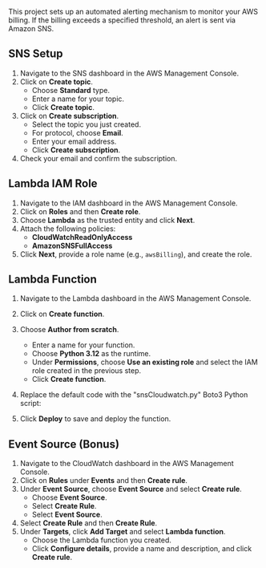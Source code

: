 This project sets up an automated alerting mechanism to monitor your AWS billing. If the billing exceeds a specified threshold, an alert is sent via Amazon SNS.

## SNS Setup

1. Navigate to the SNS dashboard in the AWS Management Console.
2. Click on **Create topic**.
   - Choose **Standard** type.
   - Enter a name for your topic.
   - Click **Create topic**.
3. Click on **Create subscription**.
   - Select the topic you just created.
   - For protocol, choose **Email**.
   - Enter your email address.
   - Click **Create subscription**.
4. Check your email and confirm the subscription.

## Lambda IAM Role

1. Navigate to the IAM dashboard in the AWS Management Console.
2. Click on **Roles** and then **Create role**.
3. Choose **Lambda** as the trusted entity and click **Next**.
4. Attach the following policies:
   - **CloudWatchReadOnlyAccess**
   - **AmazonSNSFullAccess**
5. Click **Next**, provide a role name (e.g., `awsBilling`), and create the role.

## Lambda Function

1. Navigate to the Lambda dashboard in the AWS Management Console.
2. Click on **Create function**.
3. Choose **Author from scratch**.
   - Enter a name for your function.
   - Choose **Python 3.12** as the runtime.
   - Under **Permissions**, choose **Use an existing role** and select the IAM role created in the previous step.
   - Click **Create function**.
4. Replace the default code with the "snsCloudwatch.py" Boto3 Python script:

5. Click **Deploy** to save and deploy the function.

## Event Source (Bonus)

1. Navigate to the CloudWatch dashboard in the AWS Management Console.
2. Click on **Rules** under **Events** and then **Create rule**.
3. Under **Event Source**, choose **Event Source** and select **Create rule**.
   - Choose **Event Source**.
   - Select **Create Rule**.
   - Select **Event Source**.
4. Select **Create Rule** and then **Create Rule**.
5. Under **Targets**, click **Add Target** and select **Lambda function**.
   - Choose the Lambda function you created.
   - Click **Configure details**, provide a name and description, and click **Create rule**.
